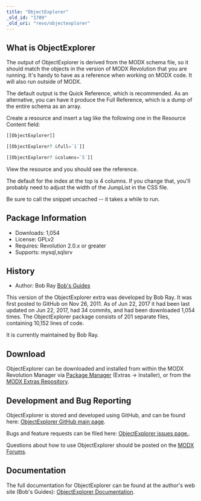 ```yaml
---
title: "ObjectExplorer"
_old_id: "1789"
_old_uri: "revo/objectexplorer"
---
```


## What is ObjectExplorer

The output of ObjectExplorer is derived from the MODX schema file, so it should match the objects in the version of MODX Revolution that you are running. It's handy to have as a reference when working on MODX code. It will also run outside of MODX.

The default output is the Quick Reference, which is recommended. As an alternative, you can have it produce the Full Reference, which is a dump of the entire schema as an array.

Create a resource and insert a tag like the following one in the Resource Content field:

``` php
[[ObjectExplorer]]
```

``` php
[[ObjectExplorer? &full=`1`]]
```

``` php
[[ObjectExplorer? &columns=`5`]]
```

View the resource and you should see the reference.

The default for the index at the top is 4 columns. If you change that, you'll probably need to adjust the width of the JumpList in the CSS file.

Be sure to call the snippet uncached -- it takes a while to run.

## Package Information

- Downloads: 1,054
- License: GPLv2
- Requires: Revolution 2.0.x or greater
- Supports: mysql,sqlsrv

## History

- Author: Bob Ray [Bob's Guides](https://bobsguides.com)

This version of the ObjectExplorer extra was developed by Bob Ray. It was first posted to GitHub on Nov 26, 2011. As of Jun 22, 2017 it had been last updated on Jun 22, 2017, had 34 commits, and had been downloaded 1,054 times. The ObjectExplorer package consists of 201 separate files, containing 10,152 lines of code.

It is currently maintained by Bob Ray.

## Download

ObjectExplorer can be downloaded and installed from within the MODX Revolution Manager via [Package Manager](developing-in-modx/advanced-development/package-management "Package Manager") (Extras -> Installer), or from the [MODX Extras Repository](https://modx.com/extras/package/objectexplorer).

## Development and Bug Reporting

ObjectExplorer is stored and developed using GitHub, and can be found here: [ObjectExplorer GitHub main page](https://github.com/BobRay/ObjectExplorer).

Bugs and feature requests can be filed here: [ObjectExplorer issues page.](https://github.com/BobRay/ObjectExplorer/issues).

Questions about how to use ObjectExplorer should be posted on the [MODX Forums](https://forums.modx.com).

## Documentation

The full documentation for ObjectExplorer can be found at the author's web site (Bob's Guides): [ObjectExplorer Documentation](https://bobsguides.com/objectexplorer-tutorial.html).
